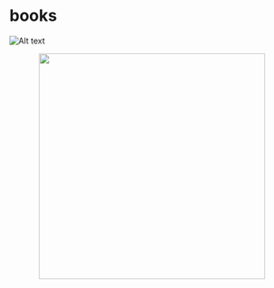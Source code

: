 # books

![Alt text](https://github.com/briceaugustyn/books/C_5th_edition.png?raw=true "C 5th Edition")


<div align="center">
    <img src="/screenshots/C_5th_edition.png" width="400px"</img> 
</div>
